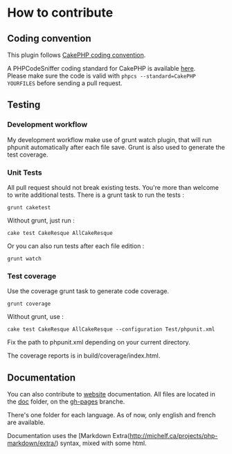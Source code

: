 # How to contribute

## Coding convention

This plugin follows [CakePHP coding convention](http://book.cakephp.org/2.0/en/contributing/cakephp-coding-conventions.html). 

A PHPCodeSniffer coding standard for CakePHP is available [here](https://github.com/cakephp/cakephp-codesniffer).  
Please make sure the code is valid with `phpcs --standard=CakePHP YOURFILES` before sending a pull request. 

## Testing

### Development workflow

My development workflow make use of grunt watch plugin, that will run phpunit automatically after each file save. Grunt is also used to generate the test coverage.

### Unit Tests

All pull request should not break existing tests. You're more than welcome to write additional tests. There is a grunt task to run the tests :

    grunt caketest
    
Without grunt, just run :

    cake test CakeResque AllCakeResque
    
Or you can also run tests after each file edition :

	grunt watch	

### Test coverage

Use the coverage grunt task to generate code coverage.
    
    grunt coverage
    
Without grunt, use :

	cake test CakeResque AllCakeResque --configuration Test/phpunit.xml
	
Fix the path to phpunit.xml depending on your current directory.
    
The coverage reports is in build/coverage/index.html.

## Documentation

You can also contribute to [website](http://cakeresque.kamisama.me/) documentation.
All files are located in the [doc](https://github.com/kamisama/Cake-Resque/tree/gh-pages/docs) folder, on the [gh-pages](https://github.com/kamisama/Cake-Resque/tree/gh-pages) branche.

There's one folder for each language. As of now, only english and french are available.

Documentation uses the [Markdown Extra(http://michelf.ca/projects/php-markdown/extra/) syntax, mixed with some html.